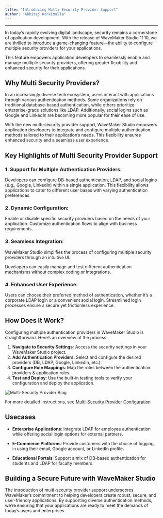 ```yaml
---
title: "Introducing Multi Security Provider Support"
author: "Abhitej Konkimalla"
---
```

---

In today’s rapidly evolving digital landscape, security remains a cornerstone of application development. With the release of WaveMaker Studio 11.10, we are thrilled to introduce a game-changing feature—the ability to configure multiple security providers for your applications.
 
This feature empowers application developers to seamlessly enable and manage multiple security providers, offering greater flexibility and enhanced security for their applications.

## Why Multi Security Providers?

In an increasingly diverse tech ecosystem, users interact with applications through various authentication methods. Some organizations rely on traditional database-based authentication, while others prioritize enterprise-grade solutions like LDAP. Additionally, social logins such as Google and LinkedIn are becoming more popular for their ease of use.

With the new multi-security provider support, WaveMaker Studio empowers application developers to integrate and configure multiple authentication methods tailored to their application’s needs. This flexibility ensures enhanced security and a seamless user experience.

<!-- truncate -->

## Key Highlights of Multi Security Provider Support

### 1. Support for Multiple Authentication Providers:

Developers can configure DB-based authentication, LDAP, and social logins (e.g., Google, LinkedIn) within a single application.
This flexibility allows applications to cater to different user bases with varying authentication preferences.

### 2. Dynamic Configuration:

Enable or disable specific security providers based on the needs of your application.
Customize authentication flows to align with business requirements.

### 3. Seamless Integration:

WaveMaker Studio simplifies the process of configuring multiple security providers through an intuitive UI.

Developers can easily manage and test different authentication mechanisms without complex coding or integrations.

### 4. Enhanced User Experience:

Users can choose their preferred method of authentication, whether it’s a corporate LDAP login or a convenient social login.
Streamlined login processes ensure a secure yet frictionless experience.

## How Does It Work?

Configuring multiple authentication providers in WaveMaker Studio is straightforward. Here’s an overview of the process:

1. **Navigate to Security Settings**: Access the security settings in your WaveMaker Studio project.
2. **Add Authentication Providers**: Select and configure the desired providers (DB, LDAP, Google, LinkedIn, etc.).
3. **Configure Role Mappings**: Map the roles between the authentication providers & application roles.
4. **Test and Deploy**: Use the built-in testing tools to verify your configuration and deploy the application.

![Multi-Security Provider Blog](/learn/assets/multi-security-provider-blog.png)

For more detailed instructions, see [Multi-Security Provider Configuration](/learn/how-tos/multiple-security-provider-configuration) 

## Usecases

- **Enterprise Applications**: Integrate LDAP for employee authentication while offering social login options for external partners.

- **E-Commerce Platforms**: Provide customers with the choice of logging in using their email, Google account, or LinkedIn profile.

- **Educational Portals**: Support a mix of DB-based authentication for students and LDAP for faculty members.

## Building a Secure Future with WaveMaker Studio

The introduction of multi-security provider support underscores WaveMaker’s commitment to helping developers create robust, secure, and user-friendly applications. By supporting diverse authentication methods, we’re ensuring that your applications are ready to meet the demands of today’s users and enterprises.